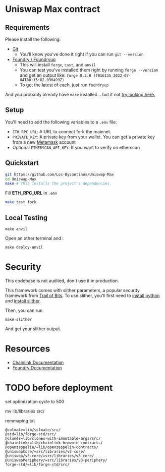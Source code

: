 # Uniswap Max contract

## Requirements

Please install the following:

-   [Git](https://git-scm.com/book/en/v2/Getting-Started-Installing-Git)
    -   You'll know you've done it right if you can run `git --version`
-   [Foundry / Foundryup](https://github.com/gakonst/foundry)
    -   This will install `forge`, `cast`, and `anvil`
    -   You can test you've installed them right by running `forge --version` and get an output like: `forge 0.2.0 (f016135 2022-07-04T00:15:02.930499Z)`
    -   To get the latest of each, just run `foundryup`

And you probably already have `make` installed... but if not [try looking here.](https://askubuntu.com/questions/161104/how-do-i-install-make)

## Setup

You'll need to add the following variables to a `.env` file:

-   `ETH_RPC_URL`: A URL to connect fork the mainnet.
-   `PRIVATE_KEY`: A private key from your wallet. You can get a private key from a new [Metamask](https://metamask.io/) account
-   Optional `ETHERSCAN_API_KEY`: If you want to verify on etherscan

## Quickstart

```sh
git https://github.com/Los-Byzantinos/Uniswap-Max
cd Uniswap-Max
make # This installs the project's dependencies.
```

Fill **ETH_RPC_URL** in `.env`

```sh
make test fork
```

## Local Testing

```
make anvil
```

Open an other terminal and :

```
make deploy-anvil
```

# Security

This codebase is not audited, don't use it in production.

This framework comes with slither parameters, a popular security framework from [Trail of Bits](https://www.trailofbits.com/). To use slither, you'll first need to [install python](https://www.python.org/downloads/) and [install slither](https://github.com/crytic/slither#how-to-install).

Then, you can run:

```
make slither
```

And get your slither output.

# Resources

-   [Chainlink Documentation](https://docs.chain.link/)
-   [Foundry Documentation](https://book.getfoundry.sh/)

# TODO before deployment

set optimization cycle to 500

mv lib/libraries src/

remmaping.txt

```
@solmate=lib/solmate/src/
@std=lib/forge-std/src/
@clones=lib/clones-with-immutable-args/src/
@chainlink/=lib/chainlink-brownie-contracts/
@openzeppelin/=lib/openzeppelin-contracts/
@uniswapCore/=src/libraries/v3-core/
@uniswap/v3-core/=src/libraries/v3-core/
@uniswapPeriphery/=src/libraries/v3-periphery/
forge-std/=lib/forge-std/src/
```
